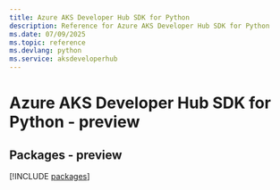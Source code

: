```yaml
---
title: Azure AKS Developer Hub SDK for Python
description: Reference for Azure AKS Developer Hub SDK for Python
ms.date: 07/09/2025
ms.topic: reference
ms.devlang: python
ms.service: aksdeveloperhub
---
```

# Azure AKS Developer Hub SDK for Python - preview
## Packages - preview
[!INCLUDE [packages](aks-developer-hub-index.md)]